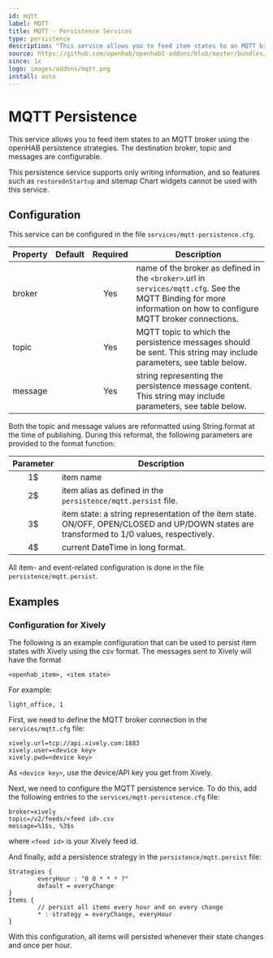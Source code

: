 ```yaml
---
id: mqtt
label: MQTT
title: MQTT - Persistence Services
type: persistence
description: "This service allows you to feed item states to an MQTT broker using the openHAB persistence strategies.  The destination broker, topic and messages are configurable."
source: https://github.com/openhab/openhab1-addons/blob/master/bundles/persistence/org.openhab.persistence.mqtt/README.md
since: 1x
logo: images/addons/mqtt.png
install: auto
---
```


<!-- Attention authors: Do not edit directly. Please add your changes to the appropriate source repository -->

<!-- {% include base.html %} -->

# MQTT Persistence

This service allows you to feed item states to an MQTT broker using the openHAB persistence strategies.  The destination broker, topic and messages are configurable.

This persistence service supports only writing information, and so features such as `restoreOnStartup` and sitemap Chart widgets cannot be used with this service.

## Configuration

This service can be configured in the file `services/mqtt-persistence.cfg`.

| Property | Default | Required | Description |
|----------|---------|:--------:|-------------|
| broker   |         |   Yes    | name of the broker as defined in the `<broker>`.url in `services/mqtt.cfg`.  See the MQTT Binding for more information on how to configure MQTT broker connections. |
| topic    |         |   Yes    | MQTT topic to which the persistence messages should be sent. This string may include parameters, see table below. |
| message  |         |   Yes    | string representing the persistence message content. This string may include parameters, see table below. |

Both the topic and message values are reformatted using String.format at the time of publishing.  During this reformat, the following parameters are provided to the format function:

| Parameter | Description |
|:---------:|-------------|
|     1$    | item name   |
|     2$    | item alias as defined in the `persistence/mqtt.persist` file. |
|     3$    | item state: a string representation of the item state. ON/OFF, OPEN/CLOSED and UP/DOWN states are transformed to 1/0 values, respectively. |
|     4$    | current DateTime in long format. |

All item- and event-related configuration is done in the file `persistence/mqtt.persist`.

## Examples

### Configuration for Xively

The following is an example configuration that can be used to persist item states with Xively using the csv format. 
The messages sent to Xively will have the format 

```
<openhab_item>, <item state>
```

For example:

```
light_office, 1
```

First, we need to define the MQTT broker connection in the `services/mqtt.cfg` file:

```
xively.url=tcp://api.xively.com:1883
xively.user=<device key>
xively.pwd=<device key>
```

As `<device key>`, use the device/API key you get from Xively.

Next, we need to configure the MQTT persistence service. To do this, add the following entries to the `services/mqtt-persistence.cfg` file:

```
broker=xively
topic=/v2/feeds/<feed id>.csv
message=%1$s, %3$s
```

where `<feed id>` is your Xively feed id.

And finally, add a persistence strategy in the `persistence/mqtt.persist` file:

```
Strategies {
        everyHour : "0 0 * * * ?"
        default = everyChange
}
Items {
        // persist all items every hour and on every change
        * : strategy = everyChange, everyHour
}
```

With this configuration, all items will persisted whenever their state changes and once per hour.
